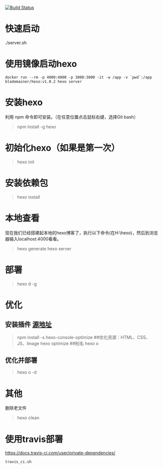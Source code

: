 [![Build Status](https://travis-ci.org/blademainer/blog.svg)](https://travis-ci.org/blademainer/blog)

# 快速启动
./server.sh

# 使用镜像启动hexo
```shell
docker run --rm -p 4000:4000 -p 3000:3000 -it -w /app -v `pwd`:/app blademainer/hexo:v1.0.2 hexo server
```


# 安装hexo
利用 npm 命令即可安装。（在任意位置点击鼠标右键，选择Git bash）
>npm install -g hexo

# 初始化hexo（如果是第一次）
>hexo init

# 安装依赖包
>hexo install 

# 本地查看
现在我们已经搭建起本地的hexo博客了，执行以下命令(在H:\hexo)，然后到浏览器输入localhost:4000看看。
>hexo generate
>hexo server

# 部署
>hexo d -g

# 优化
## 安装插件 [源地址](https://github.com/FlashSoft/hexo-console-optimize)
>npm install -s hexo-console-optimize
##优化资源：HTML、CSS、JS、Image
>hexo optimize
##别名
>hexo o
## 优化并部署
>hexo o -d


# 其他
删除老文件
>hexo clean


# 使用travis部署
https://docs.travis-ci.com/user/private-dependencies/
```bash
travis_ci.sh
```